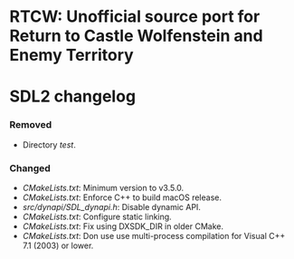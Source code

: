 # RTCW: Unofficial source port for Return to Castle Wolfenstein and Enemy Territory
# SDL2 changelog

### Removed
- Directory *test*.

### Changed
- *CMakeLists.txt*: Minimum version to v3.5.0.
- *CMakeLists.txt*: Enforce C++ to build macOS release.
- *src/dynapi/SDL_dynapi.h*: Disable dynamic API.
- *CMakeLists.txt*: Configure static linking.
- *CMakeLists.txt*: Fix using DXSDK_DIR in older CMake.
- *CMakeLists.txt*: Don use use multi-process compilation for Visual C++ 7.1 (2003) or lower.
